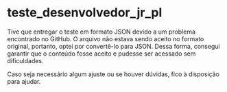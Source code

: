 # teste_desenvolvedor_jr_pl

Tive que entregar o teste em formato JSON devido a um problema encontrado no GitHub. O arquivo não estava sendo aceito no formato original, portanto, optei por convertê-lo para JSON. Dessa forma, consegui garantir que o conteúdo fosse aceito e pudesse ser acessado sem dificuldades.

Caso seja necessário algum ajuste ou se houver dúvidas, fico à disposição para ajudar.

